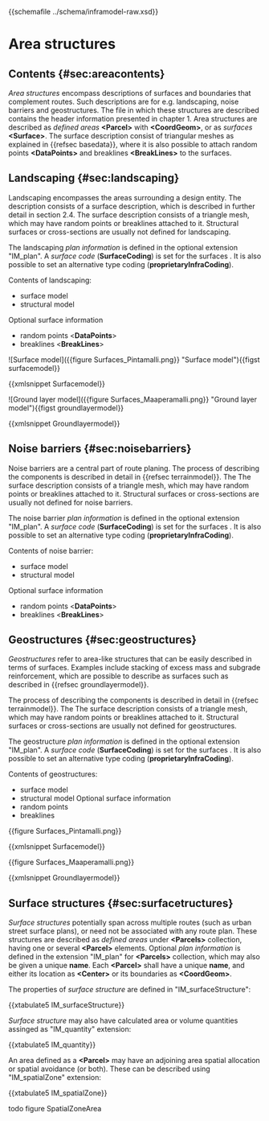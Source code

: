 {{schemafile ../schema/inframodel-raw.xsd}}
# Area structures

## Contents {#sec:areacontents}

*Area structures* encompass descriptions of surfaces and boundaries that complement routes. Such descriptions are for e.g. landscaping, noise barriers and geostructures. The file in which these structures are described contains the header information presented in chapter 1. Area structures are described as *defined areas*  **\<Parcel>** with **\<CoordGeom>**, or as  *surfaces* **\<Surface>**. The surface description consist of triangular meshes as explained in {{refsec basedata}}, where it is also possible to attach random points **\<DataPoints>** and breaklines **\<BreakLines>** to the surfaces. 

## Landscaping {#sec:landscaping}

Landscaping encompasses the areas surrounding a design entity. The description consists of a surface description, which is described in further detail in section 2.4. The surface description consists of a triangle mesh, which may have random points or breaklines attached to it. Structural surfaces or cross-sections are usually not defined for landscaping.

The landscaping *plan information* is defined in the optional extension "IM_plan". A *surface code* (**SurfaceCoding**) is set for the surfaces . It is also possible to set an alternative type coding (**proprietaryInfraCoding**).

Contents of landscaping:

- surface model
- structural model

Optional surface information
- random points <**DataPoints**>
- breaklines <**BreakLines**>
 
![Surface model]({{figure Surfaces_Pintamalli.png}} "Surface model"){{figst surfacemodel}}

{{xmlsnippet Surfacemodel}}
 
![Ground layer model]({{figure Surfaces_Maaperamalli.png}} "Ground layer model"){{figst groundlayermodel}}	

{{xmlsnippet Groundlayermodel}} 

## Noise barriers {#sec:noisebarriers}

Noise barriers are a central part of route planing. The process of describing the components is described in detail in {{refsec terrainmodel}}. The The surface description consists of a triangle mesh, which may have random points or breaklines attached to it. Structural surfaces or cross-sections are usually not defined for noise barriers.

The noise barrier *plan information* is defined in the optional extension "IM_plan". A *surface code* (**SurfaceCoding**) is set for the surfaces . It is also possible to set an alternative type coding (**proprietaryInfraCoding**).

Contents of noise barrier:

- surface model
- structural model

Optional surface information
- random points <**DataPoints**>
- breaklines <**BreakLines**>


## Geostructures {#sec:geostructures}

*Geostructures* refer to area-like structures that can be easily described in terms of surfaces. Examples include stacking of excess mass and subgrade reinforcement, which are possible to describe as surfaces such as described in {{refsec groundlayermodel}}.

The process of describing the components is described in detail in {{refsec terrainmodel}}. The The surface description consists of a triangle mesh, which may have random points or breaklines attached to it. Structural surfaces or cross-sections are usually not defined for geostructures.

The geostructure *plan information* is defined in the optional extension "IM_plan". A *surface code* (**SurfaceCoding**) is set for the surfaces . It is also possible to set an alternative type coding (**proprietaryInfraCoding**).

Contents of geostructures:

- surface model
- structural model
Optional surface information
- random points <DataPoints>
- breaklines <BreakLines>
 
{{figure Surfaces_Pintamalli.png}}

{{xmlsnippet Surfacemodel}}

{{figure Surfaces_Maaperamalli.png}}

{{xmlsnippet Groundlayermodel}}
 
 ## Surface structures {#sec:surfacetructures}

*Surface structures* potentially span across multiple routes (such as urban street surface plans), or need not be associated with any route plan. These structures are described as *defined areas* under **\<Parcels>** collection, having one or several **\<Parcel>** elements. Optional *plan information* is defined in the extension "IM_plan" for **\<Parcels>** collection, which may also be given a unique **name**. Each **\<Parcel>** shall have a unique **name**, and either its location as **\<Center>** or its boundaries as **\<CoordGeom>**. 
 
 The properties of *surface structure* are defined in "IM_surfaceStructure":
 
 {{xtabulate5 IM_surfaceStructure}}
 
  *Surface structure* may also have calculated area or volume quantities assinged as "IM_quantity" extension:
 
  {{xtabulate5 IM_quantity}}
 
 An area defined as a **\<Parcel>** may have an adjoining area spatial allocation or spatial avoidance (or both). These can be described using "IM_spatialZone" extension:
 
 {{xtabulate5 IM_spatialZone}}
 
 todo figure SpatialZoneArea
